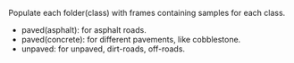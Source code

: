 Populate each folder(class) with frames containing samples for each class.

- paved(asphalt): for asphalt roads.
- paved(concrete): for different pavements, like cobblestone.
- unpaved: for unpaved, dirt-roads, off-roads.
